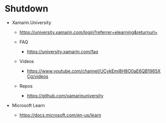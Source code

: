 # Shutdown

*   Xamarin.University

    *   https://university.xamarin.com/login?referrer=elearning&returnurl=

    *   FAQ

        *   https://university.xamarin.com/faq

    *   Videos

        *   https://www.youtube.com/channel/UCykEmj8H8O0aE6QB1965XCg/videos

    *   Repos

        *   https://github.com/xamarinuniversity

*   Microsoft Learn

    *   https://docs.microsoft.com/en-us/learn
